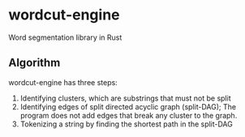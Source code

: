 # wordcut-engine

Word segmentation library in Rust

## Algorithm

wordcut-engine has three steps:

1. Identifying clusters, which are substrings that must not be split
2. Identifying edges of split directed acyclic graph (split-DAG); The program does not add edges that break any cluster to the graph.
3. Tokenizing a string by finding the shortest path in the split-DAG
